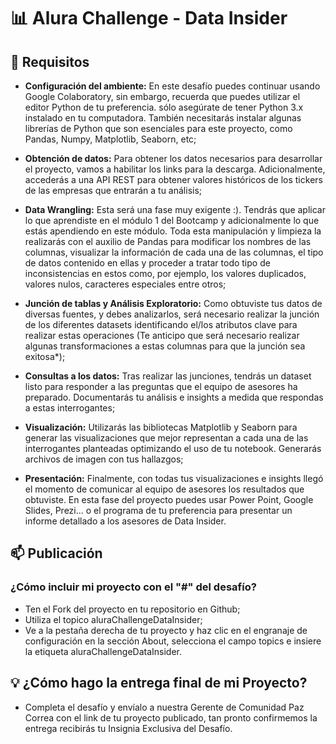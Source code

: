 # 📊 Alura Challenge - Data Insider

## 📜 Requisitos

- **Configuración del ambiente:** En este desafío puedes continuar usando Google Colaboratory, sin embargo, recuerda que puedes utilizar el editor Python de tu preferencia. sólo asegúrate de tener Python 3.x instalado en tu computadora. También necesitarás instalar algunas librerías de Python que son esenciales para este proyecto, como Pandas, Numpy, Matplotlib, Seaborn, etc;

- **Obtención de datos:** Para obtener los datos necesarios para desarrollar el proyecto, vamos a habilitar los links para la descarga. Adicionalmente, accederás a una API REST para obtener valores históricos de los tickers de las empresas que entrarán a tu análisis;

- **Data Wrangling:** Esta será una fase muy exigente :). Tendrás que aplicar lo que aprendiste en el módulo 1 del Bootcamp y adicionalmente lo que estás apendiendo en este módulo. Toda esta manipulación y limpieza la realizarás con el auxilio de Pandas para modificar los nombres de las columnas, visualizar la información de cada una de las columnas, el tipo de datos contenido en ellas y proceder a tratar todo tipo de inconsistencias en estos como, por ejemplo, los valores duplicados, valores nulos, caracteres especiales entre otros;

- **Junción de tablas y Análisis Exploratorio:** Como obtuviste tus datos de diversas fuentes, y debes analizarlos, será necesario realizar la junción de los diferentes datasets identificando el/los atributos clave para realizar estas operaciones (Te anticipo que será necesario realizar algunas transformaciones a estas columnas para que la junción sea exitosa*);

- **Consultas a los datos:** Tras realizar las junciones, tendrás un dataset listo para responder a las preguntas que el equipo de asesores ha preparado. Documentarás tu análisis e insights a medida que respondas a estas interrogantes;

- **Visualización:** Utilizarás las bibliotecas Matplotlib y Seaborn para generar las visualizaciones que mejor representan a cada una de las interrogantes planteadas optimizando el uso de tu notebook. Generarás archivos de imagen con tus hallazgos;

- **Presentación:** Finalmente, con todas tus visualizaciones e insights llegó el momento de comunicar al equipo de asesores los resultados que obtuviste. En esta fase del proyecto puedes usar Power Point, Google Slides, Prezi… o el programa de tu preferencia para presentar un informe detallado a los asesores de Data Insider.


## 📫 Publicación

### ¿Cómo incluir mi proyecto con el "#" del desafío?

- Ten el Fork del proyecto en tu repositorio en Github;
- Utiliza el topico aluraChallengeDataInsider;
- Ve a la pestaña derecha de tu proyecto y haz clic en el engranaje de configuración en la sección About, selecciona el campo topics e insiere la etiqueta aluraChallengeDataInsider.

## 💡 ¿Cómo hago la entrega final de mi Proyecto?

- Completa el desafío y envíalo a nuestra Gerente de Comunidad Paz Correa con el link de tu proyecto publicado, tan pronto confirmemos la entrega recibirás tu Insignia Exclusiva del Desafío.
